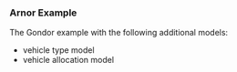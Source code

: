 
### Arnor Example

The Gondor example with the following additional models:
* vehicle type model
* vehicle allocation model
